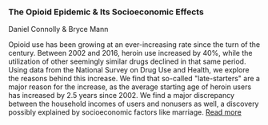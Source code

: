 ### The Opioid Epidemic & Its Socioeconomic Effects

Daniel Connolly & Bryce Mann

Opioid use has been growing at an ever-increasing rate since the turn of the century. Between 2002 and 2016, heroin use increased by 40%, while the utilization of other seemingly similar drugs declined in that same period. Using data from the National Survey on Drug Use and Health, we explore the reasons behind this increase. We find that so-called "late-starters" are a major reason for the increase, as the average starting age of heroin users has increased by 2.5 years since 2002. We find a major discrepancy between the household incomes of users and nonusers as well, a discovery possibly explained by socioeconomic factors like marriage.
[Read more](https://github.com/djconnolly27/DataScienceProject1/blob/master/project1/report1.md)
